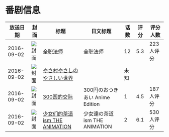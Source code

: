 # 番剧信息

|放送日期|封面|标题|日文标题|话数|评分|评分人数|
|---|---|---|---|---|---|---|
|2016-09-02|![封面](https://lain.bgm.tv/pic/cover/c/e4/cf/190111_sEqef.jpg)|[全职法师](https://bangumi.tv/subject/190111)|全职法师|12|5.3|223人评分|
|2016-09-02|![封面](https://lain.bgm.tv/pic/cover/c/27/60/190939_cwccz.jpg)|[やさ村やさしのやさしい世界](https://bangumi.tv/subject/190939)||未知|||
|2016-09-02|![封面](https://bangumi.tv/img/no_icon_subject.png)|[300圆的交际](https://bangumi.tv/subject/192029)|300円のおつきあい Anime Edition|1|4.5|187人评分|
|2016-09-02|![封面](https://bangumi.tv/img/no_icon_subject.png)|[少女们的茶道ism THE ANIMATION](https://bangumi.tv/subject/192033)|少女達の茶道ism THE ANIMATION|2|6.1|530人评分|
